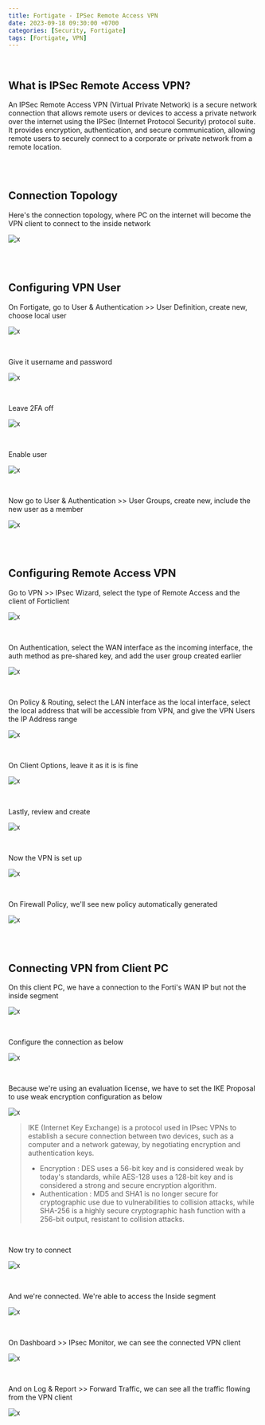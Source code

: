 ```yaml
---
title: Fortigate - IPSec Remote Access VPN
date: 2023-09-18 09:30:00 +0700
categories: [Security, Fortigate]
tags: [Fortigate, VPN]
---
```


<br>

## What is IPSec Remote Access VPN?

An IPSec Remote Access VPN (Virtual Private Network) is a secure network connection that allows remote users or devices to access a private network over the internet using the IPSec (Internet Protocol Security) protocol suite. It provides encryption, authentication, and secure communication, allowing remote users to securely connect to a corporate or private network from a remote location.

<br>
<br>

## Connection Topology

Here's the connection topology, where PC on the internet will become the VPN client to connect to the inside network

![x](/static/2023-09-18-forti-vpn/01.png)

<br>
<br>

## Configuring VPN User

On Fortigate, go to User & Authentication >> User Definition, create new, choose local user

![x](/static/2023-09-18-forti-vpn/02.png)

<br>

Give it username and password

![x](/static/2023-09-18-forti-vpn/03.png)

<br>

Leave 2FA off

![x](/static/2023-09-18-forti-vpn/04.png)

<br>

Enable user

![x](/static/2023-09-18-forti-vpn/05.png)

<br>

Now go to User & Authentication >> User Groups, create new, include the new user as a member

![x](/static/2023-09-18-forti-vpn/06.png)

<br>
<br>

## Configuring Remote Access VPN

Go to VPN >> IPsec Wizard, select the type of Remote Access and the client of Forticlient

![x](/static/2023-09-18-forti-vpn/07.png)

<br>

On Authentication, select the WAN interface as the incoming interface, the auth method as pre-shared key, and add the user group created earlier

![x](/static/2023-09-18-forti-vpn/08.png)

<br>

On Policy & Routing, select the LAN interface as the local interface, select the local address that will be accessible from VPN, and give the VPN Users the IP Address range

![x](/static/2023-09-18-forti-vpn/09.png)

<br>

On Client Options, leave it as it is is fine

![x](/static/2023-09-18-forti-vpn/10.png)

<br>

Lastly, review and create

![x](/static/2023-09-18-forti-vpn/11.png)

<br>

Now the VPN is set up

![x](/static/2023-09-18-forti-vpn/12.png)

<br>

On Firewall Policy, we'll see new policy automatically generated

![x](/static/2023-09-18-forti-vpn/13.png)

<br>
<br>


## Connecting VPN from Client PC

On this client PC, we have a connection to the Forti's WAN IP but not the inside segment

![x](/static/2023-09-18-forti-vpn/14.png)

<br>

Configure the connection as below

![x](/static/2023-09-18-forti-vpn/15.png)

<br>

Because we're using an evaluation license, we have to set the IKE Proposal to use weak encryption configuration as below

![x](/static/2023-09-18-forti-vpn/15a.png)

> IKE (Internet Key Exchange) is a protocol used in IPsec VPNs to establish a secure connection between two devices, such as a computer and a network gateway, by negotiating encryption and authentication keys. <be>
> * Encryption : DES uses a 56-bit key and is considered weak by today's standards, while AES-128 uses a 128-bit key and is considered a strong and secure encryption algorithm. <br>
> * Authentication : MD5 and SHA1 is no longer secure for cryptographic use due to vulnerabilities to collision attacks, while SHA-256 is a highly secure cryptographic hash function with a 256-bit output, resistant to collision attacks. <br>

<br>

Now try to connect

![x](/static/2023-09-18-forti-vpn/16.png)

<br>

And we're connected. We're able to access the Inside segment

![x](/static/2023-09-18-forti-vpn/17.png)

<br>

On Dashboard >> IPsec Monitor, we can see the connected VPN client

![x](/static/2023-09-18-forti-vpn/18.png)

<br>

And on Log & Report >> Forward Traffic, we can see all the traffic flowing from the VPN client

![x](/static/2023-09-18-forti-vpn/19.png)

<br>